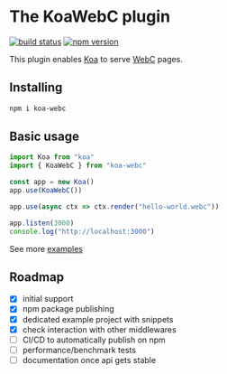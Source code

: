 # The KoaWebC plugin

[![build status](https://github.com/sombriks/koa-webc/actions/workflows/node.js.yml/badge.svg)](https://github.com/sombriks/koa-webc)
[![npm version](https://img.shields.io/npm/v/koa-webc?style=plastic)](https://www.npmjs.com/package/koa-webc)

This plugin enables [Koa](https://koajs.com/) to serve
[WebC](https://github.com/11ty/webc) pages.

## Installing

```bash
npm i koa-webc
```

## Basic usage

```js
import Koa from "koa"
import { KoaWebC } from "koa-webc"

const app = new Koa()
app.use(KoaWebC())

app.use(async ctx => ctx.render("hello-world.webc"))

app.listen(3000)
console.log("http://localhost:3000")
```

See more [examples](https://github.com/sombriks/koa-webc-examples)

## Roadmap

- [X] initial support
- [X] npm package publishing
- [X] dedicated example project with snippets
- [X] check interaction with other middlewares
- [ ] CI/CD to automatically publish on npm
- [ ] performance/benchmark tests
- [ ] documentation once api gets stable
